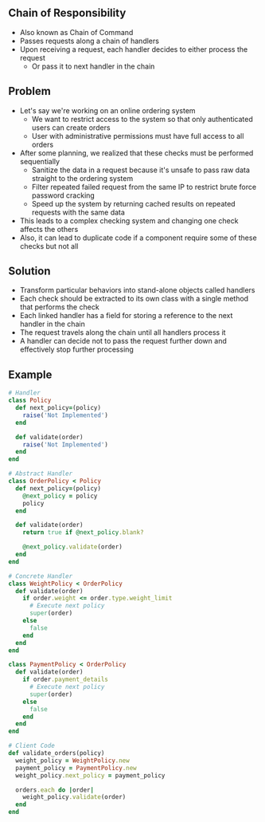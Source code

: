 ## Chain of Responsibility
- Also known as Chain of Command
- Passes requests along a chain of handlers
- Upon receiving a request, each handler decides to either process the request
  - Or pass it to next handler in the chain

## Problem
- Let's say we're working on an online ordering system
  - We want to restrict access to the system so that only authenticated users can create orders
  - User with administrative permissions must have full access to all orders
- After some planning, we realized that these checks must be performed sequentially
  - Sanitize the data in a request because it's unsafe to pass raw data straight to the ordering system
  - Filter repeated failed request from the same IP to restrict brute force password cracking
  - Speed up the system by returning cached results on repeated requests with the same data
- This leads to a complex checking system and changing one check affects the others
- Also, it can lead to duplicate code if a component require some of these checks but not all

## Solution
- Transform particular behaviors into stand-alone objects called handlers
- Each check should be extracted to its own class with a single method that performs the check
- Each linked handler has a field for storing a reference to the next handler in the chain
- The request travels along the chain until all handlers process it
- A handler can decide not to pass the request further down and effectively stop further processing

## Example
```rb
# Handler
class Policy
  def next_policy=(policy)
    raise('Not Implemented')
  end

  def validate(order)
    raise('Not Implemented')
  end
end

# Abstract Handler
class OrderPolicy < Policy
  def next_policy=(policy)
    @next_policy = policy
    policy
  end

  def validate(order)
    return true if @next_policy.blank?

    @next_policy.validate(order)
  end
end

# Concrete Handler
class WeightPolicy < OrderPolicy
  def validate(order)
    if order.weight <= order.type.weight_limit
      # Execute next policy
      super(order)
    else
      false
    end
  end
end

class PaymentPolicy < OrderPolicy
  def validate(order)
    if order.payment_details
      # Execute next policy
      super(order)
    else
      false
    end
  end
end

# Client Code
def validate_orders(policy)
  weight_policy = WeightPolicy.new
  payment_policy = PaymentPolicy.new
  weight_policy.next_policy = payment_policy

  orders.each do |order|
    weight_policy.validate(order)
  end
end
```
